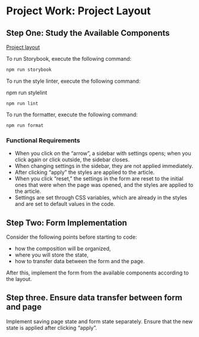 # Project Work: Project Layout

## Step One: Study the Available Components

[Project layout](https://www.figma.com/file/FEeiiGLOsE7ktXbPpBxYoD/Custom-dropdown?type=design&node-id=0%3A1&mode=design&t=eXRJnWC6Xsuw0qR4-1)

To run Storybook, execute the following command:

```bash
npm run storybook

```
To run the style linter, execute the following command:

npm run stylelint


```
npm run lint
```

To run the formatter, execute the following command:

```
npm run format
```

### Functional Requirements

- When you click on the “arrow”, a sidebar with settings opens; when you click again or click outside, the sidebar closes.
- When changing settings in the sidebar, they are not applied immediately.
- After clicking “apply” the styles are applied to the article.
- When you click “reset,” the settings in the form are reset to the initial ones that were when the page was opened, and the styles are applied to the article.
- Settings are set through CSS variables, which are already in the styles and are set to default values ​​in the code.

## Step Two: Form Implementation

Consider the following points before starting to code:

- how the composition will be organized,
- where you will store the state,
- how to transfer data between the form and the page.

After this, implement the form from the available components according to the layout.


## Step three. Ensure data transfer between form and page

Implement saving page state and form state separately. Ensure that the new state is applied after clicking “apply”.